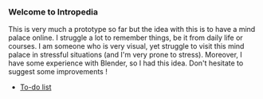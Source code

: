 ### Welcome to Intropedia

This is very much a prototype so far but the idea with this is to have a mind palace online. I struggle a lot to remember things, be it from daily life or courses. I am someone who is very visual, yet struggle to visit this mind palace in stressful situations (and I'm very prone to stress). Moreover, I have some experience with Blender, so I had this idea. Don't hesitate to suggest some improvements !

- [To-do list](TODO.md)